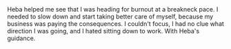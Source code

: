 ---
type: testimonial
created_at: 2020-08-01T05:37:06.481Z
from: Abdel Rahman
body: Heba helped me see that I was heading for burnout at a breakneck pace. I needed to slow down and start taking better care of myself, because my business was paying the consequences. I couldn't focus, I had no clue what direction I was going, and I hated sitting down to work. With Heba's guidance.
---